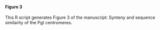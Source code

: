 #### Figure 3

This R script generates Figure 3 of the manuscript: Synteny and sequence similarity of the Pgt centromeres.

